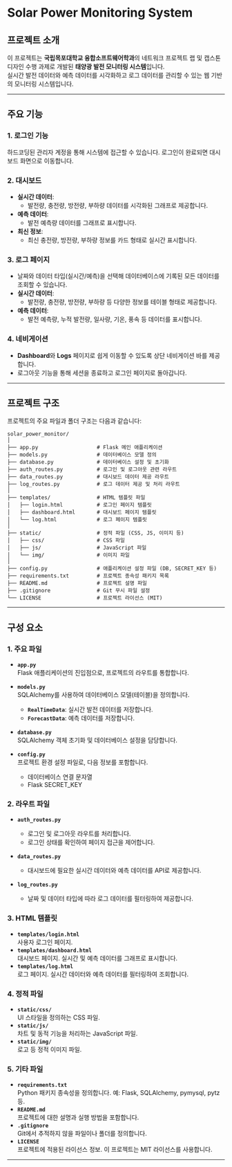 # Solar Power Monitoring System

## 프로젝트 소개  
이 프로젝트는 **국립목포대학교 융합소프트웨어학과**의 네트워크 프로젝트 랩 및 캡스톤 디자인 수행 과제로 개발된 **태양광 발전 모니터링 시스템**입니다.  
실시간 발전 데이터와 예측 데이터를 시각화하고 로그 데이터를 관리할 수 있는 웹 기반의 모니터링 시스템입니다.  

---

## **주요 기능**  

### **1. 로그인 기능**  
하드코딩된 관리자 계정을 통해 시스템에 접근할 수 있습니다. 로그인이 완료되면 대시보드 화면으로 이동합니다.

### **2. 대시보드**  
- **실시간 데이터**:  
   - 발전량, 충전량, 방전량, 부하량 데이터를 시각화된 그래프로 제공합니다.  
- **예측 데이터**:  
   - 발전 예측량 데이터를 그래프로 표시합니다.  
- **최신 정보**:  
   - 최신 충전량, 방전량, 부하량 정보를 카드 형태로 실시간 표시합니다.  

### **3. 로그 페이지**  
- 날짜와 데이터 타입(실시간/예측)을 선택해 데이터베이스에 기록된 모든 데이터를 조회할 수 있습니다.  
- **실시간 데이터**:  
   - 발전량, 충전량, 방전량, 부하량 등 다양한 정보를 테이블 형태로 제공합니다.  
- **예측 데이터**:  
   - 발전 예측량, 누적 발전량, 일사량, 기온, 풍속 등 데이터를 표시합니다.

### **4. 네비게이션**  
- **Dashboard**와 **Logs** 페이지로 쉽게 이동할 수 있도록 상단 네비게이션 바를 제공합니다.  
- 로그아웃 기능을 통해 세션을 종료하고 로그인 페이지로 돌아갑니다.  

---

## **프로젝트 구조**  

프로젝트의 주요 파일과 폴더 구조는 다음과 같습니다:  
```
solar_power_monitor/
│
├── app.py                   # Flask 메인 애플리케이션
├── models.py                # 데이터베이스 모델 정의
├── database.py              # 데이터베이스 설정 및 초기화
├── auth_routes.py           # 로그인 및 로그아웃 관련 라우트
├── data_routes.py           # 대시보드 데이터 제공 라우트
├── log_routes.py            # 로그 데이터 제공 및 처리 라우트
│
├── templates/               # HTML 템플릿 파일
│   ├── login.html           # 로그인 페이지 템플릿
│   ├── dashboard.html       # 대시보드 페이지 템플릿
│   └── log.html             # 로그 페이지 템플릿
│
├── static/                  # 정적 파일 (CSS, JS, 이미지 등)
│   ├── css/                 # CSS 파일
│   ├── js/                  # JavaScript 파일
│   └── img/                 # 이미지 파일
│
├── config.py                # 애플리케이션 설정 파일 (DB, SECRET_KEY 등)
├── requirements.txt         # 프로젝트 종속성 패키지 목록
├── README.md                # 프로젝트 설명 파일
├── .gitignore               # Git 무시 파일 설정
└── LICENSE                  # 프로젝트 라이선스 (MIT)
```

---

## **구성 요소**

### **1. 주요 파일**
- **`app.py`**  
  Flask 애플리케이션의 진입점으로, 프로젝트의 라우트를 통합합니다.

- **`models.py`**  
  SQLAlchemy를 사용하여 데이터베이스 모델(테이블)을 정의합니다.  
  - **`RealTimeData`**: 실시간 발전 데이터를 저장합니다.  
  - **`ForecastData`**: 예측 데이터를 저장합니다.

- **`database.py`**  
  SQLAlchemy 객체 초기화 및 데이터베이스 설정을 담당합니다.

- **`config.py`**  
  프로젝트 환경 설정 파일로, 다음 정보를 포함합니다.  
  - 데이터베이스 연결 문자열  
  - Flask SECRET_KEY  


### **2. 라우트 파일**
- **`auth_routes.py`**  
  - 로그인 및 로그아웃 라우트를 처리합니다.  
  - 로그인 상태를 확인하여 페이지 접근을 제어합니다.

- **`data_routes.py`**  
  - 대시보드에 필요한 실시간 데이터와 예측 데이터를 API로 제공합니다.

- **`log_routes.py`**  
  - 날짜 및 데이터 타입에 따라 로그 데이터를 필터링하여 제공합니다.  


### **3. HTML 템플릿**
- **`templates/login.html`**  
  사용자 로그인 페이지.  
- **`templates/dashboard.html`**  
  대시보드 페이지. 실시간 및 예측 데이터를 그래프로 표시합니다.  
- **`templates/log.html`**  
  로그 페이지. 실시간 데이터와 예측 데이터를 필터링하여 조회합니다.  


### **4. 정적 파일**
- **`static/css/`**  
  UI 스타일을 정의하는 CSS 파일.  
- **`static/js/`**  
  차트 및 동적 기능을 처리하는 JavaScript 파일.  
- **`static/img/`**  
  로고 등 정적 이미지 파일.  


### **5. 기타 파일**
- **`requirements.txt`**  
  Python 패키지 종속성을 정의합니다. 예: Flask, SQLAlchemy, pymysql, pytz 등.  
- **`README.md`**  
  프로젝트에 대한 설명과 실행 방법을 포함합니다.  
- **`.gitignore`**  
  Git에서 추적하지 않을 파일이나 폴더를 정의합니다.  
- **`LICENSE`**  
  프로젝트에 적용된 라이선스 정보. 이 프로젝트는 MIT 라이선스를 사용합니다.  

--- 

